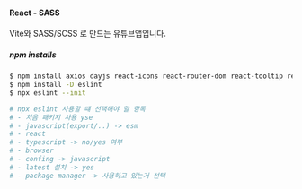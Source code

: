 #### React - SASS
  Vite와 SASS/SCSS 로 만드는 유튜브앱입니다.

##### npm installs
```bash
$ npm install axios dayjs react-icons react-router-dom react-tooltip react-youtube sass 
$ npm install -D eslint
$ npx eslint --init

# npx eslint 사용할 떄 선택해야 할 항목
# - 처음 패키지 사용 yse
# - javascript(export/..) -> esm
# - react
# - typescript -> no/yes 여부
# - browser
# - confing -> javascript
# - latest 설치 -> yes
# - package manager -> 사용하고 있는거 선택
```
